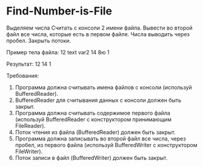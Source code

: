 # Find-Number-is-File
Выделяем числа
Считать с консоли 2 имени файла.
Вывести во второй файл все числа, которые есть в первом файле.
Числа выводить через пробел.
Закрыть потоки.

Пример тела файла:
12 text var2 14 8ю 1

Результат:
12 14 1


Требования:
1. Программа должна считывать имена файлов с консоли (используй BufferedReader).
2. BufferedReader для считывания данных с консоли должен быть закрыт.
3. Программа должна считывать содержимое первого файла (используй BufferedReader c конструктором принимающим FileReader).
4. Поток чтения из файла (BufferedReader) должен быть закрыт.
5. Программа должна записывать во второй файл все числа, через пробел, из первого файла (используй BufferedWriter с конструктором FileWriter).
6. Поток записи в файл (BufferedWriter) должен быть закрыт.
